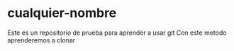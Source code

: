 # cualquier-nombre

Este es un repositorio de prueba para aprender a usar git
Con este metodo aprenderemos a clonar

